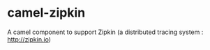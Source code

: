 # camel-zipkin
A camel component to support Zipkin (a distributed tracing system : http://zipkin.io)
